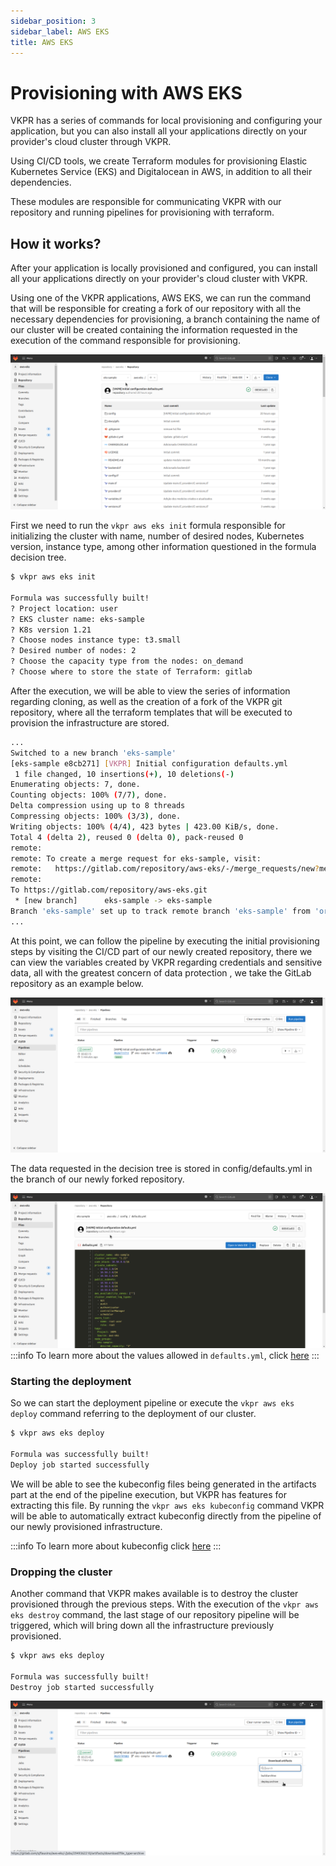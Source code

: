 ```yaml
---
sidebar_position: 3
sidebar_label: AWS EKS
title: AWS EKS
---
```


# Provisioning with AWS EKS

VKPR has a series of commands for local provisioning and configuring your application, but you can also install all your applications directly on your provider's cloud cluster through VKPR.

Using CI/CD tools, we create Terraform modules for provisioning Elastic Kubernetes Service (EKS) and Digitalocean in AWS, in addition to all their dependencies.

These modules are responsible for communicating VKPR with our repository and running pipelines for provisioning with terraform.

## How it works?

After your application is locally provisioned and configured, you can install all your applications directly on your provider's cloud cluster with VKPR.

Using one of the VKPR applications, AWS EKS, we can run the command that will be responsible for creating a fork of our repository with all the necessary dependencies for provisioning, a branch containing the name of our cluster will be created containing the information requested in the execution of the command responsible for provisioning.

![Fork VKPR repo](/img/cloud-dev/fork-repo.png)

First we need to run the `vkpr aws eks init` formula responsible for initializing the cluster with name, number of desired nodes, Kubernetes version, instance type, among other information questioned in the formula decision tree.

```sh
$ vkpr aws eks init

Formula was successfully built!
? Project location: user
? EKS cluster name: eks-sample
? K8s version 1.21
? Choose nodes instance type: t3.small
? Desired number of nodes: 2
? Choose the capacity type from the nodes: on_demand
? Choose where to store the state of Terraform: gitlab
```

After the execution, we will be able to view the series of information regarding cloning, as well as the creation of a fork of the VKPR git repository, where all the terraform templates that will be executed to provision the infrastructure are stored.

```sh
...
Switched to a new branch 'eks-sample'
[eks-sample e8cb271] [VKPR] Initial configuration defaults.yml
 1 file changed, 10 insertions(+), 10 deletions(-)
Enumerating objects: 7, done.
Counting objects: 100% (7/7), done.
Delta compression using up to 8 threads
Compressing objects: 100% (3/3), done.
Writing objects: 100% (4/4), 423 bytes | 423.00 KiB/s, done.
Total 4 (delta 2), reused 0 (delta 0), pack-reused 0
remote: 
remote: To create a merge request for eks-sample, visit:
remote:   https://gitlab.com/repository/aws-eks/-/merge_requests/new?merge_request%5Bsource_branch%5D=eks-sample
remote: 
To https://gitlab.com/repository/aws-eks.git
 * [new branch]      eks-sample -> eks-sample
Branch 'eks-sample' set up to track remote branch 'eks-sample' from 'origin'.
...
```

At this point, we can follow the pipeline by executing the initial provisioning steps by visiting the CI/CD part of our newly created repository, there we can view the variables created by VKPR regarding credentials and sensitive data, all with the greatest concern of data protection , we take the GitLab repository as an example below.

![Gitlab pipeline](/img/cloud-dev/initial-step-pipeline.png)

The data requested in the decision tree is stored in config/defaults.yml in the branch of our newly forked repository.

![Gitlab configs](/img/cloud-dev/configs-defaults.png)
:::info
To learn more about the values ​​allowed in `defaults.yml`, click [here](https://gitlab.com/vkpr/terraform-aws-eks)
:::

### Starting the deployment

So we can start the deployment pipeline or execute the `vkpr aws eks deploy` command referring to the deployment of our cluster.

```sh
$ vkpr aws eks deploy

Formula was successfully built!
Deploy job started successfully
```

We will be able to see the kubeconfig files being generated in the artifacts part at the end of the pipeline execution, but VKPR has features for extracting this file. By running the `vkpr aws eks kubeconfig` command VKPR will be able to automatically extract kubeconfig directly from the pipeline of our newly provisioned infrastructure.

:::info
To learn more about kubeconfig click [here](https://jamesdefabia.github.io/docs/user-guide/kubectl/kubectl_config/)
:::
### Dropping the cluster

Another command that VKPR makes available is to destroy the cluster provisioned through the previous steps. With the execution of the `vkpr aws eks destroy` command, the last stage of our repository pipeline will be triggered, which will bring down all the infrastructure previously provisioned.

```sh
$ vkpr aws eks deploy

Formula was successfully built!
Destroy job started successfully
```

![Complete pipeline](/img/cloud-dev/pipeline-deploy.png)











